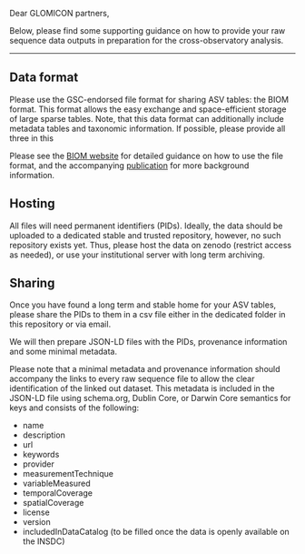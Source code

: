 Dear GLOMICON partners,

Below, please find some supporting guidance on how to provide your raw sequence data outputs in preparation for the cross-observatory analysis.

---

## Data format
Please use the GSC-endorsed file format for sharing ASV tables: the BIOM format. This format allows the easy exchange and space-efficient storage of large sparse tables.
Note, that this data format can additionally include metadata tables and taxonomic information. If possible, please provide all three in this

Please see the [BIOM website](http://biom-format.org/index.html) for detailed guidance on how to use the file format, and the accompanying [publication](https://doi.org/10.1186%2F2047-217X-1-7) for more background information. 

## Hosting
All files will need permanent identifiers (PIDs). Ideally, the data should be uploaded to a dedicated stable and trusted repository, however, no such repository exists yet. Thus, please host the data on zenodo (restrict access as needed), or use your institutional server with long term archiving.

## Sharing
Once you have found a long term and stable home for your ASV tables, please share the PIDs to them in a csv file either in the dedicated folder in this repository or via email.

We will then prepare JSON-LD files with the PIDs, provenance information and some minimal metadata.

Please note that a minimal metadata and provenance information should accompany the links to every raw sequence file to allow the clear identification of the linked out dataset.
This metadata is included in the JSON-LD file using schema.org, Dublin Core, or Darwin Core semantics for keys and consists of the following:
- name
- description
- url
- keywords
- provider
- measurementTechnique
- variableMeasured
- temporalCoverage
- spatialCoverage
- license
- version
- includedInDataCatalog (to be filled once the data is openly available on the INSDC)
